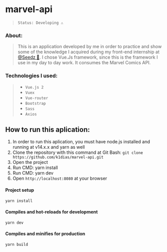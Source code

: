 # marvel-api

> `Status: Developing ⚠️`

### About: 

> This is an application developed by me in order to practice and show some of the knowledge I acquired during my front-end internship at [@Seedz 🌱](https://www.seedz.ag/).
I chose Vue.Js framework, since this is the framework I use in my day to day work. It consumes the Marvel Comics API.

### Technologies I used: 

> - `Vue.js 2` 
> - `Vuex`
> - `Vue-router`
> - `Bootstrap`
> - `Sass`
> - `Axios`

## How to run this aplication: 

1) In order to run this aplication, you must have node.js installed and running at v14.x.x and yarn as well
2) Clone the repository with this command at Git Bash: `git clone https://github.com/k1dias/marvel-api.git`
3) Open the project
4) Run CMD: yarn install
5) Run CMD: yarn dev
6) Open `http://localhost:8080` at your browser


#### Project setup
`yarn install`

#### Compiles and hot-reloads for development
`yarn dev`

#### Compiles and minifies for production
`yarn build`
